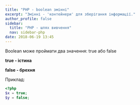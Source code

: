 ```yaml
---
title: "PHP - boolean змінні"
excerpt: "Змінні - 'контейнери' для зберігання інформації."
author_profile: false
sidebar:
  title: "PHP - шлях вивчення"
  nav: sidebar-php
date: 2018-06-19 13:45
---
```

Boolean може проймати два значення: true або false

**true - істина**

**false - брехня**

Приклад:

```php
<?php
$x = true;
$y = false;
```

